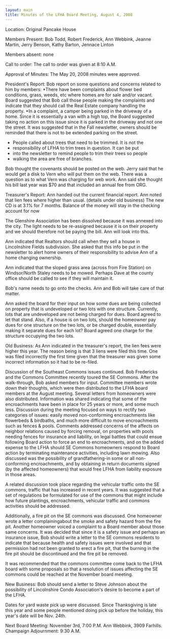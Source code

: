 ```yaml
---
layout: main
title: Minutes of the LFHA Board Meeting, August 4, 2008
---
```


Location: Original Pancake House

Members Present: Bob Todd,  Robert Frederick, Ann Webbink, Jeanne
Martin, Jerry Benson, Kathy Barton, Jennace Linton

Members absent: none

Call to order: The call to order was given at 8:10 A.M. 

Approval of Minutes: The May 20, 2008 minutes were approved. 

President's Report: 
      Bob report on some questions and concerns related to him by
members: 
*There have been complaints about flower  bed conditions, grass,
weeds, etc where homes are for sale and/or vacant. Board suggested
that Bob call those people making the complaints and indicate that
they should call the Real Estate company handling the property. 
*In a complaint, a camper being parked in the driveway of a home.
Since it is essentially a van with a high top, the Board suggested
taking no action on this issue since it is parked in the driveway
and not one the street. It was suggested that in the Fall
newsletter, owners should be reminded that there is not to be
extended parking on the street.  
* People called about trees that need to be trimmed. It is not the
* responsibility of LFHA to trim trees in question. It can be put
* into the newsletter to remind people to trim their trees so people
* walking the area are free of branches. 

Bob thought the covenants should be posted on the web. Jerry said
that he would get a disk to Vern who will put them on the web. There
was a question as to what Vern was charging for web work. Ann said
she thought his bill last year was $70 and that included an annual
fee from ORG. 

Treasurer's Report: Ann handed out the current financial report. Ann
noted that lien fees where higher than usual. (details under old
business) The new CD is at 3.1% for 7 months. Balance of the money
will stay in the checking account for now

The Glenshire Association has been dissolved because it was annexed
into the city. The light needs to be re-assigned because it is on
their property and we should therefore not be paying the bill. Ann
will look into this. 

Ann indicated that Realtors should call when they sell a house in
Lincolnshire Fields subdivision. She asked that this info be put in
the newsletter to alert home owners of their responsibility to
advise Ann of a home changing ownership. 

Ann indicated that the sloped grass area (across from Fire Station)
on Windsor/North Staley needs to be mowed. Perhaps Dave at the
county office should be called to see if they will maintain it. 

Bob's name needs to go onto the checks. Ann and Bob will take care
of that matter. 

Ann asked the board for their input on how some dues are being
collected on property that is undeveloped or two lots with one
structure.  Currently, lots that are undeveloped are not being
charged for dues. Board agreed to let that stand. Also, if a house
is on two lots, should the homeowner pay dues for one structure on
the two lots, or be charged double, essentially making it separate
dues for each lot? Board agreed one charge for the structure
occupying the two lots. 

Old Business: 
As Ann indicated in the treasurer's report, the lien fees were
higher this year. The reason being is that 3 liens were filed this
time. One was filed incorrectly the first time given that the
treasurer was given some incorrect information so it had to be
re-filed.

Discussion of the Southeast Commons issues continued. Bob Fredericks
and the Commons Committee recently toured the SE Commons. After the
walk-through, Bob asked members for input. Committee members wrote
down their thoughts, which were then distributed to the LFHA board
members at the August meeting. Several letters from homeowners were
also distributed. Information was shared indicating that some of the
encroachments have been in place for 25 years or more, and some much
less. Discussion during the meeting focused on ways to rectify two
categories of issues: easily moved non-conforming encroachments like
flowerbeds & birdbaths, and much more difficult to move
encroachments such as fences & pools. Comments addressed concerns of
the affects on neighbor relations caused by forcing removal, on
properties with pools needing fences for insurance and liability, on
legal battles that could ensue following Board action to force an
end to encroachments, and on the added expense to the LFHA should SE
Commons homeowners respond to Board action by terminating
maintenance activities, including lawn mowing. Also discussed was
the possibility of grandfathering-in some or all non-conforming
encroachments, and by obtaining in return documents signed (by the
affected homeowners) that would free LFHA from liability exposure in
those areas. 

A related discussion took place regarding the vehicular traffic onto
the SE commons, traffic that has increased in recent years. It was
suggested that a set of regulations be formulated for use of the
commons that might include how future plantings, encroachments,
vehicular traffic and commons activities should be addressed. 

Additionally, a fire pit on the SE commons was discussed. One
homeowner wrote a letter complainingabout the smoke and safety
hazard from the fire pit. Another homeowner voiced a complaint to a
Board member about those same concerns. It was decided that since it
is a safety issue and perhaps an insurance issue, Bob should write a
letter to the SE commons residents to indicate that because health
and safety issues were involved and that permission had not been
granted to erect a fire pit, that the burning in the fire pit should
be discontinued and the fire pit be removed. 

It was recommended that the commons committee come back to the LFHA
board with some proposals so that a resolution of issues affecting
the SE commons could be reached at the November board meeting.

New Business: 
Bob should send a letter to Steve Johnson about the possibility of
Lincolnshire Condo Association's desire to become a part of the
LFHA. 

Dates for yard waste pick up were discussed. Since Thanksgiving is
late this year and some people mentioned doing pick up before the
holiday, this year's date will be Nov. 24th.

Next Board Meeting: November 3rd, 7:00 P.M. Ann Webbink, 3909
Farhills. Champaign
Adjournment: 9:30 A.M.
